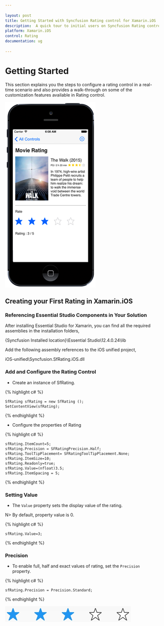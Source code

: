 ```yaml
---

layout: post
title: Getting Started with Syncfusion Rating control for Xamarin.iOS
description:  A quick tour to initial users on Syncfusion Rating control for Xamarin.iOS platform
platform: Xamarin.iOS
control: Rating
documentation: ug

---
```


# Getting Started

This section explains you the steps to configure a rating control in a real-time scenario and also provides a walk-through on some of the customization features available in Rating control.

![](images/gettingstarted.png)

## Creating your First Rating in Xamarin.iOS

### Referencing Essential Studio Components in Your Solution

After installing Essential Studio for Xamarin, you can find all the required assemblies in the installation folders,

{Syncfusion Installed location}\Essential Studio\12.4.0.24\lib

Add the following assembly references to the iOS unified project,

iOS-unified\Syncfusion.SfRating.iOS.dll

### Add and Configure the Rating Control

* Create an instance of SfRating.

{% highlight c# %}

	SfRating sfRating = new SfRating ();
	SetContentView(sfRating);
	
{% endhighlight %}

* Configure the properties of Rating

{% highlight c# %}

    sfRating.ItemCount=5;
	sfRating.Precision = SFRatingPrecision.Half;
	sfRating.ToolTipPlacement= SFRatingToolTipPlacement.None;
	sfRating.ItemSize=10;
	sfRating.Readonly=true;
	sfRating.Value=(nfloat)3.5;
	sfRating.ItemSpacing = 5;

{% endhighlight %}

### Setting Value

* The `Value` property sets the display value of the rating. 

N> By default, property value is 0.

{% highlight c# %}

    sfRating.Value=3;

{% endhighlight %}

### Precision

* To enable full, half and exact values of rating, set the `Precision` property.

{% highlight c# %}

    sfRating.Precision = Precision.Standard;

{% endhighlight %}

![](images/standard.jpg)


